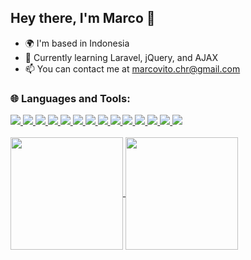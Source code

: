 ## Hey there, I'm Marco 👋

- 🌍 I'm based in Indonesia
- 🧠 Currently learning Laravel, jQuery, and AJAX
- 📫 You can contact me at marcovito.chr@gmail.com
<!--
**MarcoVitoC/MarcoVitoC** is a ✨ _special_ ✨ repository because its `README.md` (this file) appears on your GitHub profile.

Here are some ideas to get you started:

- 🔭 I’m currently working on ...
- 🌱 I’m currently learning ...
- 👯 I’m looking to collaborate on ...
- 🤔 I’m looking for help with ...
- 💬 Ask me about ...
- 📫 How to reach me: ...
- 😄 Pronouns: ...
- ⚡ Fun fact: ...
-->
<h3>🌐 Languages and Tools:</h3>
<div display="flex">
  <a href="https://www.cprogramming.com/" target="_blank">
    <img src="https://skillicons.dev/icons?i=c"/>
  </a>
  <a href="https://en.cppreference.com/w/" target="_blank">
    <img src="https://skillicons.dev/icons?i=cpp"/>
  </a>
  <a href="https://developer.mozilla.org/en-US/docs/Web/HTML" target="_blank">
    <img src="https://skillicons.dev/icons?i=html"/>
  </a>
  <a href="https://developer.mozilla.org/en-US/docs/Web/CSS" target="_blank">
    <img src="https://skillicons.dev/icons?i=css"/>
  </a>
  <a href="https://getbootstrap.com/" target="_blank">
    <img src="https://skillicons.dev/icons?i=bootstrap"/>
  </a>
  <a href="https://developer.mozilla.org/en-US/docs/Web/JavaScript" target="_blank">
    <img src="https://skillicons.dev/icons?i=js"/>
  </a>
  <a href="https://jquery.com/" target="_blank">
    <img src="https://skillicons.dev/icons?i=jquery"/>
  </a>
  <a href="https://docs.oracle.com/en/java/" target="_blank">
    <img src="https://skillicons.dev/icons?i=java&theme=light"/>
  </a>
  <a href="https://dev.mysql.com/doc/" target="_blank">
    <img src="https://skillicons.dev/icons?i=mysql&theme=light"/>
  </a>
  <a href="https://www.php.net/docs.php" target="_blank">
    <img src="https://skillicons.dev/icons?i=php&theme=light"/>
  </a>
  <a href="https://laravel.com/" target="_blank">
    <img src="https://skillicons.dev/icons?i=laravel&theme=light"/>
  </a>
  <a href="https://git-scm.com/" target="_blank">
    <img src="https://skillicons.dev/icons?i=git"/>
  </a>
  <a href="https://code.visualstudio.com/Docs" target="_blank">
    <img src="https://skillicons.dev/icons?i=vscode&theme=light"/>
  </a>
  <a href="https://postman.com/" target="_blank">
    <img src="https://skillicons.dev/icons?i=postman"/>
  </a>
</div>
<br>

<a href="https://github.com/MarcoVitoC">
  <img align="center" height="180px" src="https://github-readme-stats.vercel.app/api?username=MarcoVitoC&show_icons=true&theme=algolia" />
  <img align="center" height="180px" src="https://github-readme-stats.vercel.app/api/top-langs/?username=MarcoVitoC&layout=compact&theme=algolia" />
</a>
